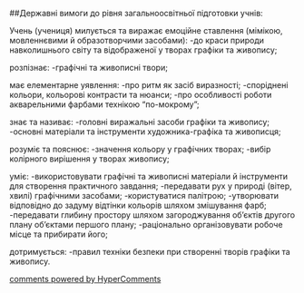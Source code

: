 <div id="hypercomments_widget" class="js-hypercomments-widget invisible"></div>

##Державні вимоги до рівня загальноосвітньої підготовки учнів:


Учень (учениця) милується та виражає емоційне ставлення (мімікою, мовленнєвими й образотворчими засобами):
-до краси природи навколишнього світу та відображеної у творах графіки та живопису;

розпізнає: 
-графічні та живописні твори;

має елементарне уявлення:
-про ритм як засіб виразності;
-споріднені кольори, кольорові контрасти та нюанси;
-про особливості роботи акварельними фарбами технікою “по-мокрому”;

знає та називає:
-головні виражальні засоби графіки та живопису;
-основні матеріали та інструменти художника-графіка та живописця;

розуміє та пояснює:
-значення кольору у графічних творах;
-вибір колірного вирішення у творах живопису;

уміє:
-використовувати графічні та живописні матеріали й інструменти для створення практичного завдання;
-передавати рух у природі (вітер, хвилі) графічними засобами;
-користуватися палітрою;
-утворювати відповідно до задуму відтінки кольорів шляхом змішування фарб;
-передавати глибину простору шляхом загороджування об’єктів другого плану об’єктами першого плану;
-раціонально організовувати робоче місце та прибирати його;

дотримується:
-правил техніки безпеки при створенні творів графіки та живопису.



<div class="js-hypercomments-container">
    <a href="http://hypercomments.com" class="hc-link" title="comments widget">comments powered by HyperComments</a>
</div>